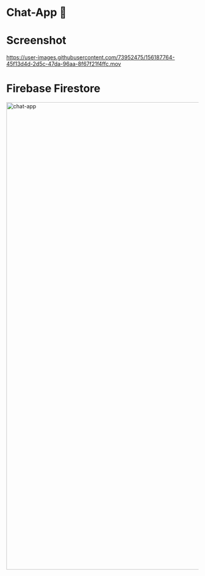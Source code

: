 # Chat-App 💬

# Screenshot

https://user-images.githubusercontent.com/73952475/156187764-45f13d4d-2d5c-47da-96aa-8f67f21f4ffc.mov

# Firebase Firestore

<img width="1223" alt="chat-app" src="https://user-images.githubusercontent.com/73952475/156188205-f13d51f9-5531-4969-a141-d0cf37baeb08.png">
